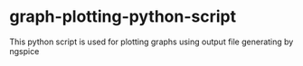 # graph-plotting-python-script
This python  script is used for plotting graphs using output file generating by ngspice
